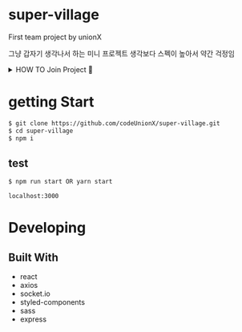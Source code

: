 # super-village
First team project by unionX

그냥 갑자기 생각나서 하는 미니 프로젝트 생각보다 스펙이 높아서 약간 걱정임
<details>
  <summary> HOW TO Join Project 🚀 </summary>
  
  1. **Clone this repository (organization repo name is origin)**
  먼저 해당 레포지토리 주소를 클론해서 내 로컬에 놓는다.
  ```sh
  $ git clone https://github.com/codeUnionX/super-village.git
  ```

  2. **fork tihs repository**
  clone했던 현재 레포지토리를 포크해서 내 github에 추가한다.  
  우측 상단에 포크하기 (이미지 추가 예정)  

  3. **remote add my remote repository**
  포크로 가져간 레포를 remote에 추가한다.
  예) 예시에서는 이름을 `my-repo`로 설정
  ```sh
  $ git remote add my-repo https://github.com/[나의 깃 아이디]/super-village.git
  ```
  -----
  > 여기서 부터는 매 작업시마다 하기
  4. **pull organize repo & push my remote repo**  
  공용 레포지토리에서 pull을 받고 다시 내 remote repo에 추가한다.
  ```sh
  $ git pull origin main
  $ git push my-repo main
  ```
  5. **working....**  
  이제 내가 작업하고 싶은걸 한다. (만들걸 붙여넣거나, 기존에 작업하던 코드를 마저 작업한다.)  

  6. **push my remote repo at dev branch (not main branch)**  
  `main`이 아닌 다른 브렌치에서 작업한 내용을 내 remote repo에 push 한다.

  7. **Pull request를 한다.**   
  dev나 기존 나의 브랜치에 PR을 요청한다.

  8. **PR(Pull Request)이 성공하면 머지한다.**
  먼저,
  `$ git pull origin main` => 
  `git checkout main` => 
  `git merge '작업한 브랜치'`

  ## commit message
  - `init`: 새기능 추가
  - `update`: 기능 업데이트
  - `bugfix`: 오류 수정
  - `deploy`: 배포
  - `simplify`: 코드 단순화

  ... 이런식으로 **맘에드는 header**가 있으면 추가 해주세요!

  > 예) 내가 새로운 기능을 만들었다.
  ```sh
  $ git commit -m "[init] superUser component initialize"
  ```
</details>

# getting Start
```sh
$ git clone https://github.com/codeUnionX/super-village.git
$ cd super-village
$ npm i
```
## test
```sh
$ npm run start OR yarn start
```
`localhost:3000`

# Developing
## Built With
 - react
 - axios
 - socket.io
 - styled-components
 - sass
 - express



